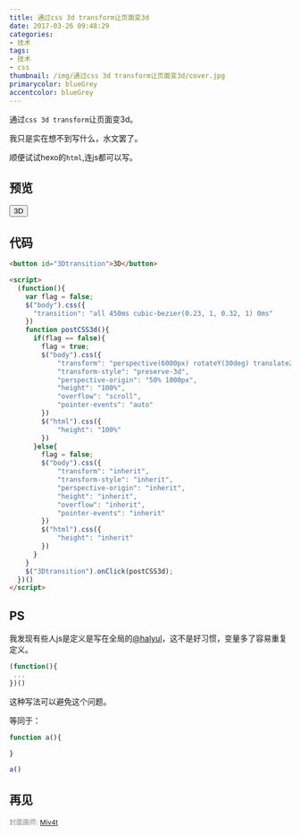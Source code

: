 ```yaml
---
title: 通过css 3d transform让页面变3d
date: 2017-03-26 09:48:29
categories:
- 技术
tags: 
- 技术
- css
thumbnail: /img/通过css 3d transform让页面变3d/cover.jpg
primarycolor: blueGrey
accentcolor: blueGrey
---
```


通过`css 3d transform`让页面变3d。

<!-- more -->

我只是实在想不到写什么，水文罢了。

顺便试试hexo的`html`,连js都可以写。

## 预览

<button onClick="postCSS3d()">3D</button>

<script>
  (function(){
    var flag = false;
    $("body").css({
      "transition": "all 450ms cubic-bezier(0.23, 1, 0.32, 1) 0ms"
    })
    function postCSS3d(){
      if(flag == false){
        flag = true;
        $("body").css({
            "transform": "perspective(6000px) rotateY(30deg) translateZ(-1000px) translateX(550px)",
            "transform-style": "preserve-3d",
            "perspective-origin": "50% 1000px",
            "height": "100%",
            "overflow": "scroll",
            "pointer-events": "auto"
        })
        $("html").css({
            "height": "100%"
        })
      }else{
        flag = false;
        $("body").css({
            "transform": "inherit",
            "transform-style": "inherit",
            "perspective-origin": "inherit",
            "height": "inherit",
            "overflow": "inherit",
            "pointer-events": "inherit"
        })
        $("html").css({
            "height": "inherit"
        })
      }
    }
    window.postCSS3d = postCSS3d;
  })()
</script>

## 代码

``` html
<button id="3Dtransition">3D</button>

<script>
  (function(){
    var flag = false;
    $("body").css({
      "transition": "all 450ms cubic-bezier(0.23, 1, 0.32, 1) 0ms"
    })
    function postCSS3d(){
      if(flag == false){
        flag = true;
        $("body").css({
            "transform": "perspective(6000px) rotateY(30deg) translateZ(-1000px) translateX(550px)",
            "transform-style": "preserve-3d",
            "perspective-origin": "50% 1000px",
            "height": "100%",
            "overflow": "scroll",
            "pointer-events": "auto"
        })
        $("html").css({
            "height": "100%"
        })
      }else{
        flag = false;
        $("body").css({
            "transform": "inherit",
            "transform-style": "inherit",
            "perspective-origin": "inherit",
            "height": "inherit",
            "overflow": "inherit",
            "pointer-events": "inherit"
        })
        $("html").css({
            "height": "inherit"
        })
      }
    }
    $("3Dtransition").onClick(postCSS3d);
  })()
</script>
```

## PS

我发现有些人js是定义是写在全局的[@halyul](https://halyul.com)，这不是好习惯，变量多了容易重复定义。

``` js
(function(){
 ...
})()
```

这种写法可以避免这个问题。

等同于：

``` js
function a(){

}

a()
```

## 再见

<span style="font-size:12px;color:#888">封面画师: [Miv4t](http://www.pixiv.net/member.php?id=11246082)</span>